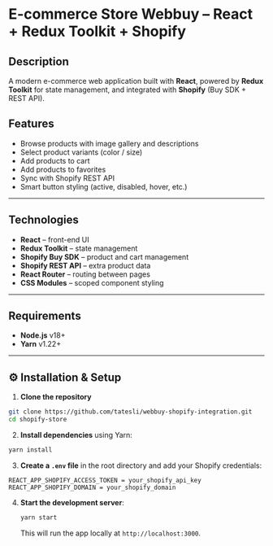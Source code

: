 # E-commerce Store Webbuy – React + Redux Toolkit + Shopify

## Description

A modern e-commerce web application built with **React**, powered by **Redux Toolkit** for state management, and integrated with **Shopify** (Buy SDK + REST API).

## Features

- Browse products with image gallery and descriptions
- Select product variants (color / size)
- Add products to cart
- Add products to favorites
- Sync with Shopify REST API
- Smart button styling (active, disabled, hover, etc.)

---

## Technologies

- **React** – front-end UI
- **Redux Toolkit** – state management
- **Shopify Buy SDK** – product and cart management
- **Shopify REST API** – extra product data
- **React Router** – routing between pages
- **CSS Modules** – scoped component styling

---

## Requirements

- **Node.js** v18+
- **Yarn** v1.22+

---

## ⚙️ Installation & Setup

1. **Clone the repository**

```zsh
git clone https://github.com/tatesli/webbuy-shopify-integration.git
cd shopify-store
```

2. **Install dependencies** using Yarn:

```bash
yarn install
```

3. **Create a `.env` file** in the root directory and add your Shopify credentials:

```plaintext
REACT_APP_SHOPIFY_ACCESS_TOKEN = your_shopify_api_key
REACT_APP_SHOPIFY_DOMAIN = your_shopify_domain
```

4. **Start the development server**:

   ```zsh
   yarn start
   ```

   This will run the app locally at `http://localhost:3000`.
